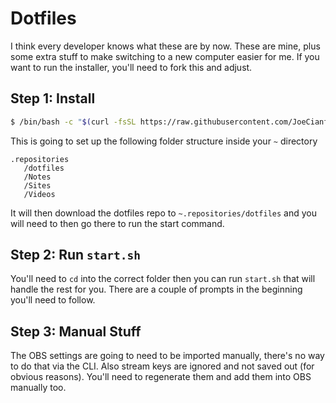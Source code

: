 # Dotfiles

I think every developer knows what these are by now. These are mine, plus some extra stuff to make switching to a new computer easier for me. If you want to run the installer, you'll need to fork this and adjust.

## Step 1: Install

```bash
$ /bin/bash -c "$(curl -fsSL https://raw.githubusercontent.com/JoeCianflone/dotfiles/main/install.sh)"
```

This is going to set up the following folder structure inside your `~` directory

```
.repositories
   /dotfiles
   /Notes
   /Sites
   /Videos
```

It will then download the dotfiles repo to `~.repositories/dotfiles` and you will need to then go there to run the start command.

## Step 2: Run `start.sh`

You'll need to `cd` into the correct folder then you can run `start.sh` that will handle the rest for you. There are a couple of prompts in the beginning you'll need to follow.

## Step 3: Manual Stuff

The OBS settings are going to need to be imported manually, there's no way to do that via the CLI. Also stream keys are ignored and not saved out (for obvious reasons). You'll need to regenerate them and add them into OBS manually too.
